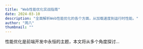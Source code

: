 ```yaml
---
title: "Web性能优化实战指南"
date: 2024-03-10
description: "全面解析Web性能优化的各个方面，从加载速度到运行时性能。"
author: "周八"
thumbnail: ""
---
```


性能优化是前端开发中永恒的主题，本文将从多个角度探讨... 